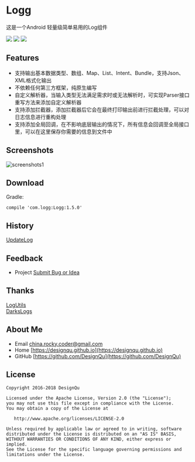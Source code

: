 # Logg
这是一个Android 轻量级简单易用的Log组件

[![](https://img.shields.io/badge/GitHub%20Pages-HOME-red.svg)](https://designqu.github.io/)
[![](https://img.shields.io/badge/License-Apache%202.0%20-blue.svg)](https://github.com/DesignQu/Logg/blob/master/LICENSE.md)
[![](https://img.shields.io/badge/API-14%2B-brightgreen.svg)](https://github.com/DesignQu/Logg/blob/master/Log/build.gradle)

## Features  
* 支持输出基本数据类型、数组、Map、List、Intent、Bundle，支持Json、XML格式化输出  
* 不依赖任何第三方框架，纯原生编写  
* 自定义解析器，当输入类型无法满足需求时或无法解析时，可实现Parser接口重写方法来添加自定义解析器  
* 支持添加拦截器，添加拦截器后它会在最终打印输出前进行拦截处理，可以对日志信息进行重构处理  
* 支持添加全局回调，在不影响底层输出的情况下，所有信息会回调至全局接口里，可以在这里保存你需要的信息到文件中

## Screenshots
![screenshots1](https://github.com/DesignQu/Tool-Log/blob/master/ImageFolder/screenshots1.png "screenshots1")

## Download
Gradle:
```
compile 'com.logg:Logg:1.5.0'
```

## History
[UpdateLog](https://github.com/DesignQu/Logg/releases)   

## Feedback
* Project  [Submit Bug or Idea](https://github.com/DesignQu/Logg/issues)   

## Thanks
[LogUtils](https://github.com/pengwei1024/LogUtils)  
[DarksLogs](https://github.com/liulhdarks/darks-logs)

## About Me
* Email [china.rocky.coder@gmail.com](china.rocky.coder@gmail.com)  
* Home [https://designqu.github.io](https://designqu.github.io)  
* GitHub [https://github.com/DesignQu](https://github.com/DesignQu)  

## License
```
Copyright 2016-2018 DesignQu

Licensed under the Apache License, Version 2.0 (the "License");
you may not use this file except in compliance with the License.
You may obtain a copy of the License at

   http://www.apache.org/licenses/LICENSE-2.0

Unless required by applicable law or agreed to in writing, software
distributed under the License is distributed on an "AS IS" BASIS,
WITHOUT WARRANTIES OR CONDITIONS OF ANY KIND, either express or implied.
See the License for the specific language governing permissions and
limitations under the License.
```
